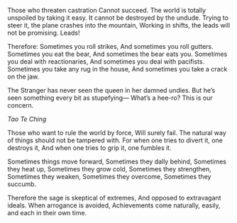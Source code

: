 Those who threaten castration
Cannot succeed.
The world is totally unspoiled by taking it easy.
It cannot be destroyed by the undude.
Trying to steer it, the plane crashes into the mountain,
Working in shifts, the leads will not be promising.
Leads!

Therefore:
Sometimes you roll strikes,
And sometimes you roll gutters.
Sometimes you eat the bear,
And sometimes the bear eats you.
Sometimes you deal with reactionaries,
And sometimes you deal with pacifists.
Sometimes you take any rug in the house,
And sometimes you take a crack on the jaw.

The Stranger has never seen the queen in her damned undies.
But he’s seen something every bit as stupefying—
What’s a hee-ro?
This is our concern.

*Tao Te Ching*

Those who want to rule the world by force,
Will surely fail.
The natural way of things should not be tampered with.
For when one tries to divert it, one destroys it,
And when one tries to grip it, one fumbles it.

Sometimes things move forward,
Sometimes they dally behind,
Sometimes they heat up,
Sometimes they grow cold,
Sometimes they strengthen,
Sometimes they weaken,
Sometimes they overcome,
Sometimes they succumb.

Therefore the sage is skeptical of extremes,
And opposed to extravagant ideals.
When arrogance is avoided,
Achievements come naturally, easily, and each in their own time.